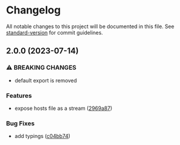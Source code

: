 # Changelog

All notable changes to this project will be documented in this file. See [standard-version](https://github.com/conventional-changelog/standard-version) for commit guidelines.

## 2.0.0 (2023-07-14)


### ⚠ BREAKING CHANGES

* default export is removed

### Features

* expose hosts file as a stream ([2969a87](https://github.com/xxRockOnxx/stevenblack/commit/2969a8779a094dd3554b2dac12ca0bfa2fbfb837))


### Bug Fixes

* add typings ([c04bb74](https://github.com/xxRockOnxx/stevenblack/commit/c04bb74f85c3aa91c4a982996599d8c625bfac76))
